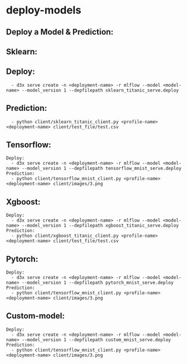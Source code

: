 # deploy-models
## Deploy a Model & Prediction:
  ## Sklearn:
  ##  Deploy:
      - d3x serve create -n <deployment-name> -r mlflow --model <model-name> --model_version 1 --depfilepath sklearn_titanic_serve.deploy
  ##  Prediction:
      - python client/sklearn_titanic_client.py <profile-name> <deployment-name> client/test_file/test.csv
 ## Tensorflow:
    Deploy:
      - d3x serve create -n <deployment-name> -r mlflow --model <model-name> --model_version 1 --depfilepath tensorflow_mnist_serve.deploy
    Prediction:
      - python client/tensorflow_mnist_client.py <profile-name> <deployment-name> client/images/3.png
 ## Xgboost:
    Deploy:
      - d3x serve create -n <deployment-name> -r mlflow --model <model-name> --model_version 1 --depfilepath xgboost_titanic_serve.deploy
    Prediction:
      - python client/xgboost_titanic_client.py <profile-name> <deployment-name> client/test_file/test.csv
  ## Pytorch:
    Deploy:
      - d3x serve create -n <deployment-name> -r mlflow --model <model-name> --model_version 1 --depfilepath pytorch_mnist_serve.deploy
    Prediction:
      - python client/tensorflow_mnist_client.py <profile-name> <deployment-name> client/images/3.png
  ## Custom-model:
    Deploy:
      - d3x serve create -n <deployment-name> -r mlflow --model <model-name> --model_version 1 --depfilepath custom_mnist_serve.deploy
    Prediction:
      - python client/tensorflow_mnist_client.py <profile-name> <deployment-name> client/images/3.png
  
